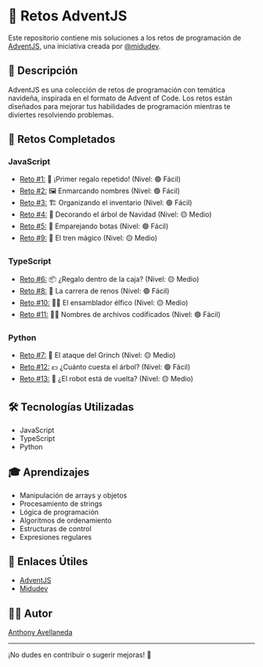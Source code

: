 # 🎄 Retos AdventJS

Este repositorio contiene mis soluciones a los retos de programación de [AdventJS](https://adventjs.dev/es), una iniciativa creada por [@midudev](https://midu.dev/).

## 📝 Descripción

AdventJS es una colección de retos de programación con temática navideña, inspirada en el formato de Advent of Code. Los retos están diseñados para mejorar tus habilidades de programación mientras te diviertes resolviendo problemas.

## 🎯 Retos Completados

### JavaScript
- [Reto #1:](https://adventjs.dev/challenges/2024/1) 🎁 ¡Primer regalo repetido! (Nivel: 🟢 Fácil)
- [Reto #2:](https://adventjs.dev/challenges/2024/2) 🖼️ Enmarcando nombres (Nivel: 🟢 Fácil)
- [Reto #3:](https://adventjs.dev/challenges/2024/3) 🏗️ Organizando el inventario (Nivel: 🟢 Fácil)
- [Reto #4:](https://adventjs.dev/challenges/2024/4) 🎄 Decorando el árbol de Navidad (Nivel: 🟡 Medio)
- [Reto #5:](https://adventjs.dev/challenges/2024/5) 👞 Emparejando botas (Nivel: 🟢 Fácil)
- [Reto #9:](https://adventjs.dev/challenges/2024/9) 🚂 El tren mágico (Nivel: 🟡 Medio)

### TypeScript
- [Reto #6:](https://adventjs.dev/challenges/2024/6) 📦 ¿Regalo dentro de la caja? (Nivel: 🟡 Medio)
- [Reto #8:](https://adventjs.dev/challenges/2024/8) 🦌 La carrera de renos (Nivel: 🟢 Fácil)
- [Reto #10:](https://adventjs.dev/challenges/2024/10) 👩‍💻 El ensamblador élfico (Nivel: 🟡 Medio)
- [Reto #11:](https://adventjs.dev/challenges/2024/11) 🏴‍☠️ Nombres de archivos codificados (Nivel: 🟢 Fácil)

### Python
- [Reto #7:](https://adventjs.dev/challenges/2024/7) 👹 El ataque del Grinch (Nivel: 🟡 Medio)
- [Reto #12:](https://adventjs.dev/challenges/2024/12) 💵 ¿Cuánto cuesta el árbol? (Nivel: 🟢 Fácil)
- [Reto #13:](https://adventjs.dev/challenges/2024/13) 🤖 ¿El robot está de vuelta? (Nivel: 🟡 Medio)

## 🛠️ Tecnologías Utilizadas
- JavaScript
- TypeScript
- Python

## 🎓 Aprendizajes
- Manipulación de arrays y objetos
- Procesamiento de strings
- Lógica de programación
- Algoritmos de ordenamiento
- Estructuras de control
- Expresiones regulares

## 🔗 Enlaces Útiles
- [AdventJS](https://adventjs.dev/es)
- [Midudev](https://midu.dev/)

## 👨‍💻 Autor
[Anthony Avellaneda](https://portafolio-anthony-avellaneda.vercel.app/)

---
¡No dudes en contribuir o sugerir mejoras! 🚀